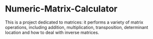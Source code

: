 # Numeric-Matrix-Calculator

This is a project dedicated to matrices: it performs a variety of matrix operations, including addition, multiplication, transposition, determinant location and how to deal with inverse matrices.
